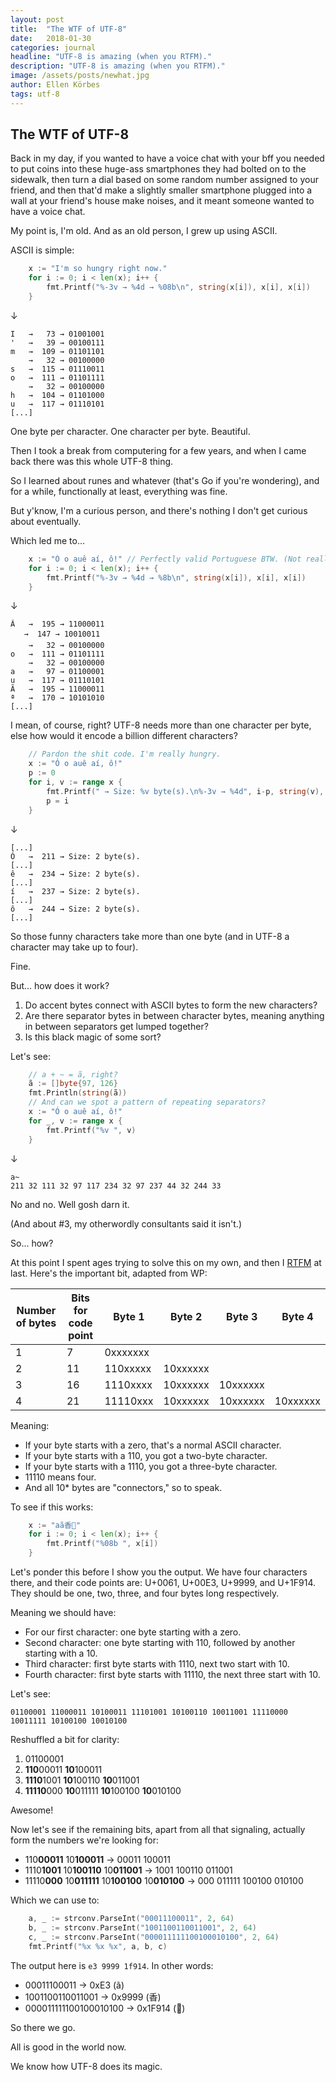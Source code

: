 ```yaml
---
layout: post
title:  "The WTF of UTF-8"
date:   2018-01-30
categories: journal
headline: "UTF-8 is amazing (when you RTFM)."
description: "UTF-8 is amazing (when you RTFM)."
image: /assets/posts/newhat.jpg
author: Ellen Körbes
tags: utf-8
---
```


## The WTF of UTF-8

Back in my day, if you wanted to have a voice chat with your bff you needed to put coins into these huge-ass smartphones they had bolted on to the sidewalk, then turn a dial based on some random number assigned to your friend, and then that'd make a slightly smaller smartphone plugged into a wall at your friend's house make noises, and it meant someone wanted to have a voice chat.

My point is, I'm old. And as an old person, I grew up using ASCII. 

ASCII is simple:

```go
	x := "I'm so hungry right now."
	for i := 0; i < len(x); i++ {
		fmt.Printf("%-3v → %4d → %08b\n", string(x[i]), x[i], x[i])
	}
```

↓

```
I   →   73 → 01001001
'   →   39 → 00100111
m   →  109 → 01101101
    →   32 → 00100000
s   →  115 → 01110011
o   →  111 → 01101111
    →   32 → 00100000
h   →  104 → 01101000
u   →  117 → 01110101
[...]
```

One byte per character. One character per byte. Beautiful.

Then I took a break from computering for a few years, and when I came back there was this whole UTF-8 thing.

So I learned about runes and whatever (that's Go if you're wondering), and for a while, functionally at least, everything was fine.

But y'know, I'm a curious person, and there's nothing I don't get curious about eventually.

Which led me to...

```go
	x := "Ó o auê aí, ô!" // Perfectly valid Portuguese BTW. (Not really.)
	for i := 0; i < len(x); i++ {
		fmt.Printf("%-3v → %4d → %8b\n", string(x[i]), x[i], x[i])
	}
```

↓

```
Ã   →  195 → 11000011
   →  147 → 10010011
    →   32 → 00100000
o   →  111 → 01101111
    →   32 → 00100000
a   →   97 → 01100001
u   →  117 → 01110101
Ã   →  195 → 11000011
ª   →  170 → 10101010
[...]
```

I mean, of course, right? UTF-8 needs more than one character per byte, else how would it encode a billion different characters?

```go
	// Pardon the shit code. I'm really hungry.
	x := "Ó o auê aí, ô!"
	p := 0
	for i, v := range x {
		fmt.Printf(" → Size: %v byte(s).\n%-3v → %4d", i-p, string(v), v)
		p = i
	}
```

↓

```
[...]
Ó   →  211 → Size: 2 byte(s).
[...]
ê   →  234 → Size: 2 byte(s).
[...]
í   →  237 → Size: 2 byte(s).
[...]
ô   →  244 → Size: 2 byte(s).
[...]
```

So those funny characters take more than one byte (and in UTF-8 a character may take up to four).

Fine.

But... how does it work?

1. Do accent bytes connect with ASCII bytes to form the new characters?
2. Are there separator bytes in between character bytes, meaning anything in between separators get lumped together?
3. Is this black magic of some sort?

Let's see:

```go
	// a + ~ = ã, right?
	ã := []byte{97, 126}
	fmt.Println(string(ã))
	// And can we spot a pattern of repeating separators?
	x := "Ó o auê aí, ô!"
	for _, v := range x {
		fmt.Printf("%v ", v)
	}
```

↓

```
a~
211 32 111 32 97 117 234 32 97 237 44 32 244 33 
```

No and no. Well gosh darn it.

(And about #3, my otherwordly consultants said it isn't.)

So... how?

At this point I spent ages trying to solve this on my own, and then I [RTFM](https://en.wikipedia.org/wiki/UTF-8#Description) at last. Here's the important bit, adapted from WP:

| Number of bytes | Bits for code point | Byte 1 | Byte 2 | Byte 3 | Byte 4 |
| --- | --- | --- | --- | --- | --- |
| 1 |7| 0xxxxxxx | | | |
| 2 | 11 | 110xxxxx | 10xxxxxx | | |
| 3 | 16 | 1110xxxx | 10xxxxxx | 10xxxxxx | |
| 4 | 21 | 11110xxx | 10xxxxxx | 10xxxxxx | 10xxxxxx |

Meaning:

- If your byte starts with a zero, that's a normal ASCII character.
- If your byte starts with a 110, you got a two-byte character.
- If your byte starts with a 1110, you got a three-byte character.
- 11110 means four.
- And all 10* bytes are "connectors," so to speak.

To see if this works:

```go
	x := "aã香🤔"
	for i := 0; i < len(x); i++ {
		fmt.Printf("%08b ", x[i])
	}
```

Let's ponder this before I show you the output. We have four characters there, and their code points are: U+0061, U+00E3, U+9999, and U+1F914. They should be one, two, three, and four bytes long respectively.

Meaning we should have:

- For our first character: one byte starting with a zero.
- Second character: one byte starting with 110, followed by another starting with a 10.
- Third character: first byte starts with 1110, next two start with 10.
- Fourth character: first byte starts with 11110, the next three start with 10.

Let's see:

```
01100001 11000011 10100011 11101001 10100110 10011001 11110000 10011111 10100100 10010100
```

Reshuffled a bit for clarity:

1. 01100001
2. **110**00011 **10**100011
3. **1110**1001 **10**100110 **10**011001
4. **11110**000 **10**011111 **10**100100 **10**010100

Awesome!

Now let's see if the remaining bits, apart from all that signaling, actually form the numbers we're looking for:

- 110**00011** 10**100011** → 00011 100011
- 1110**1001** 10**100110** 10**011001** → 1001 100110 011001
- 11110**000** 10**011111** 10**100100** 10**010100** → 000 011111 100100 010100

Which we can use to:

```go
	a, _ := strconv.ParseInt("00011100011", 2, 64)
	b, _ := strconv.ParseInt("1001100110011001", 2, 64)
	c, _ := strconv.ParseInt("000011111100100010100", 2, 64)
	fmt.Printf("%x %x %x", a, b, c)
```

The output here is `e3 9999 1f914`. In other words:

- 00011100011 → 0xE3 (ã)
- 1001100110011001 → 0x9999 (香)
- 000011111100100010100 → 0x1F914 (🤔)

So there we go. 

All is good in the world now.

We know how UTF-8 does its magic.